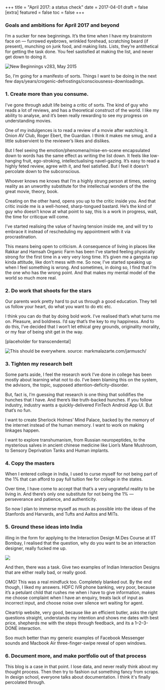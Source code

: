 +++
title = "April 2017: a status check"
date = 2017-04-01
draft = false
[extra]
featured = false
toc = false
+++

### Goals and ambitions for April 2017 and beyond

I’m a sucker for new beginnings. It’s the time when I have my brainstorm face on — furrowed eyebrows, wrinkled forehead, scratching beard (if present), munching on junk food, and making lists. Lists, they’re antithetical for getting the task done. You feel sastisfied at making the list, and never get down to doing it.

![New Beginnings v283, May 2015](https://miro.medium.com/v2/resize:fit:1400/format:webp/1*00G4bwpwYowa6Fubpta6pQ.png)


So, I’m going for a manifesto of sorts. Things I want to be doing in the next few days/years/crogenic-defrostings/consciousness-downloadings.

### 1. Create more than you consume.

I’ve gone through adult life being a critic of sorts. The kind of guy who reads a lot of reviews, and has a theoretical construct of the world. I like my ability to analyse, and it’s been really rewarding to see my progress on understanding movies.

One of my indulgences is to read a review of a movie after watching it. Onion AV Club, Roger Ebert, the Guardian. I think it makes me smug, and a little subservient to the reviewer’s likes and dislikes.

But I feel seeing the emotion/phenomena/mise-en-scene encapsulated down to words has the same effect as writing the list down. It feels like low-hanging fruit, ego-stroking, intellectualising navel-gazing. It’s easy to read a highly feted review, agree with it, and feel satisfied. But I feel it doesn’t percolate down to the subconscious.

Whoever knows me knows that I’m a highly strung person at times, seeing reality as an unworthy substitute for the intellectual wonders of the the great movie, theory, book.

Creating on the other hand, opens you up to the critic inside you. And that critic inside me is a well-honed, sharp-tongued bastard. He’s the kind of guy who doesn’t know at what point to say, this is a work in progress, wait, the time for criticque will come.

I’ve started realising the value of having tension inside me, and will try to embrace it instead of rescheduling my appointment with it via procrastination.

This means being open to criticism. A consequence of living in places like Rakkar and Hamsah Organic Farm has been I’ve started feeling physically strong for the first time in a very very long time. It’s given me a gangsta rap kinda attitude, like don’t mess with me. So now, I’ve started speaking up when I feel something is wrong. And sometimes, in doing so, I find that I’m the one who has the wrong point. And that makes my mental model of the world so much more real.

### 2. Do work that shoots for the stars

Our parents work pretty hard to put us through a good education. They tell us follow your heart, do what you want to do etc etc.

I think you can do that by doing bold work. I’ve realised that’s what turns me on. Pleasure, and boldness. I’d say that’s the key to my happiness. And to do this, I’ve decided that I won’t let ethical grey grounds, originality morality, or my fear of being shit get in the way.

[placeholder for transcendental]

![This should be everywhere. source: markmalazarte.com/jarmusch/](https://miro.medium.com/v2/resize:fit:1400/format:webp/1*KKlyMGIgrv2CbjmWHlqaDQ.jpeg)



### 3. Tighten my research belt

Some parts aside, I feel the research work I’ve done in college has been mostly about learning what not to do. I’ve been blaming this on the system, the advisors, the topic, supposed attention-deficity-disorder.

But, fact is, I’m guessing that research is one thing that solidifies the hunches that I have. And there’s like truth-backed hunches. If you follow industry, industry wants a quickly-delivered FinTech Android App UI. But that’s no fun.

I want to create Sherlock Holmes’ Mind Palace, backed by the memory of the internet instead of the human memory. I want to work on making linkages happen.

I want to explore transhumanism, from Russian neuropeptides, to the mysterious salves in ancient chinese medicine like Lion’s Mane Mushroom, to Sensory Deprivation Tanks and Human implants.


### 4. Copy the masters

When I entered college in India, I used to curse myself for not being part of the 1% that can afford to pay full tuition fee for college in the states.

Over time, I have come to accept that that’s a very ungrateful reality to be living in. And there’s only one substitute for not being the 1% — perseverance and patience, and authenticity.

So now I plan to immerse myself as much as possible into the ideas of the Stanfords and Harvards, and Tufts and Aaltos and MITs.


### 5. Ground these ideas into India

illing in the form for applying to the Interaction Design M.Des Course at IIT Bombay, I realised that the question, why do you want to be an interaction designer, really fucked me up.


![](https://miro.medium.com/v2/resize:fit:4800/format:webp/1*H49t-JOxSvNs3MJO5Xnw0w.png)

And then, there was a task. Give two examples of Indian Interaction Designs that are either really bad, or really good.

OMG! This was a real mindfuck too. Completely blanked out. By the end though, I liked my answers. HDFC IVR phone banking, very poor, because it’s a petulant child that rushes me when i have to give information, makes me choose complaint when I have an enquiry, treats lack of input as incorrect input, and choose noise over silence wrt waiting for agent.

Cleartrip website, very good, because like an efficient butler, asks the right questions straight, understands my intention and shows me dates with best price, shepherds me with the steps through feedback, and its a 1–2–3-DONE interaction.

Soo much better than my generic examples of Facebook Messenger sounds and Macbook Air three-finger-swipe reveal of open windows.

### 6. Document more, and make portfolio out of that process

This blog is a case in that point. I lose data, and never really think about my thought process. Then then try to fashion out something fancy from scraps. In design school, everyone talks about documentation. I think it's finally percolated through.
